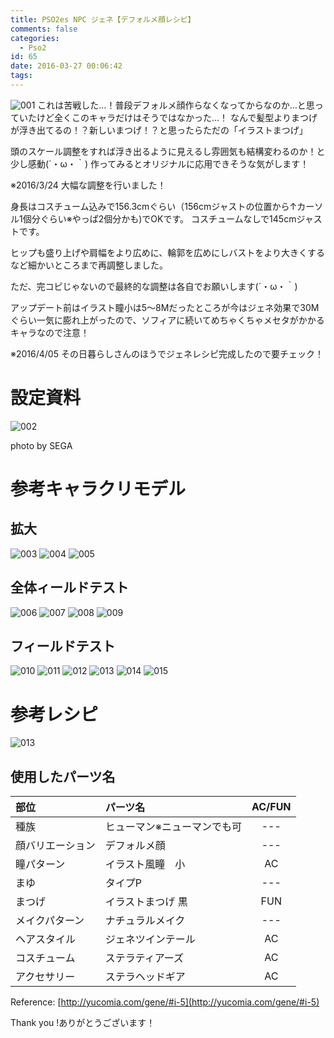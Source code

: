 ```yaml
---
title: PSO2es NPC ジェネ【デフォルメ顔レシピ】
comments: false
categories:
  - Pso2
id: 65
date: 2016-03-27 00:06:42
tags:
---
```


![001](/uploads/img/65/PIC002.jpg)
これは苦戦した…！普段デフォルメ顔作らなくなってからなのか…と思っていたけど全くこのキャラだけはそうではなかった…！
なんで髪型よりまつげが浮き出てるの！？新しいまつげ！？と思ったらただの「イラストまつげ」

頭のスケール調整をすれば浮き出るように見えるし雰囲気も結構変わるのか！と少し感動(´・ω・｀)
作ってみるとオリジナルに応用できそうな気がします！
<!--more-->
※2016/3/24
大幅な調整を行いました！

身長はコスチューム込みで156.3cmぐらい（156cmジャストの位置から↑カーソル1個分ぐらい※やっぱ2個分かも)でOKです。
コスチュームなしで145cmジャストです。

ヒップも盛り上げや肩幅をより広めに、輪郭を広めにしバストをより大きくするなど細かいところまで再調整しました。

ただ、完コピじゃないので最終的な調整は各自でお願いします(´・ω・｀)

アップデート前はイラスト瞳小は5～8Mだったところが今はジェネ効果で30Mぐらい一気に膨れ上がったので、ソフィアに続いてめちゃくちゃメセタがかかるキャラなので注意！

※2016/4/05
その日暮らしさんのほうでジェネレシピ完成したので要チェック！

# 設定資料

![002](/uploads/img/65/PIC014.jpg)

photo by SEGA

# 参考キャラクリモデル

## 拡大

![003](/uploads/img/65/PIC009.jpg)
![004](/uploads/img/65/PIC007.jpg)
![005](/uploads/img/65/PIC006.jpg)

## 全体ィールドテスト

![006](/uploads/img/65/PIC005.jpg)
![007](/uploads/img/65/PIC004.jpg)
![008](/uploads/img/65/PIC003.jpg)
![009](/uploads/img/65/PIC001.jpg)

## フィールドテスト

![010](/uploads/img/65/PIC002.jpg)
![011](/uploads/img/65/PIC012.jpg)
![012](/uploads/img/65/PIC008.jpg)
![013](/uploads/img/65/PIC010.jpg)
![014](/uploads/img/65/PIC011.jpg)
![015](/uploads/img/65/PIC008.jpg)

# 参考レシピ

![013](/uploads/img/65/PIC013.jpg)

## 使用したパーツ名

| 部位       | パーツ名       |AC/FUN         |
|:---------- | :------------- |:-------------:|
| 種族 | ヒューマン※ニューマンでも可 | --- |
| 顔バリエーション | デフォルメ顔 | --- |
| 瞳パターン | イラスト風瞳　小 | AC |
| まゆ | タイプP  | --- |
| まつげ | イラストまつげ 黒 | FUN |
| メイクパターン | ナチュラルメイク | --- |
| ヘアスタイル | ジェネツインテール | AC |
| コスチューム | ステラティアーズ | AC |
| アクセサリー | ステラヘッドギア | AC |

Reference: [http://yucomia.com/gene/#i-5](http://yucomia.com/gene/#i-5)

Thank you !ありがとうございます！